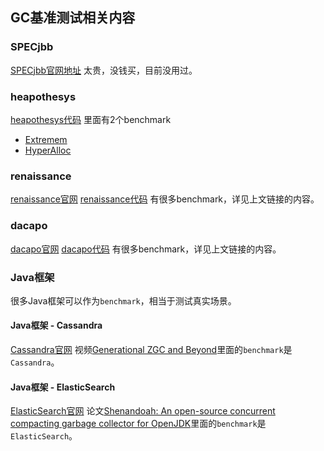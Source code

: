 ## GC基准测试相关内容

### SPECjbb
[SPECjbb官网地址](https://www.spec.org/jbb2015/)
太贵，没钱买，目前没用过。


### heapothesys
[heapothesys代码](https://github.com/corretto/heapothesys)
里面有2个benchmark
- [Extremem](https://github.com/corretto/heapothesys/blob/master/Extremem/README.md)
- [HyperAlloc](https://github.com/corretto/heapothesys/blob/master/HyperAlloc/README.md)


### renaissance
[renaissance官网](https://renaissance.dev/)
[renaissance代码](https://github.com/renaissance-benchmarks/renaissance)
有很多benchmark，详见上文链接的内容。


### dacapo
[dacapo官网](https://www.dacapobench.org/)
[dacapo代码](https://github.com/dacapobench/dacapobench)
有很多benchmark，详见上文链接的内容。


### Java框架
很多Java框架可以作为`benchmark`，相当于测试真实场景。


#### Java框架 - Cassandra
[Cassandra官网](https://docs.datastax.com/)
视频[Generational ZGC and Beyond](https://www.youtube.com/watch?v=YyXjC68l8mw)里面的`benchmark`是`Cassandra`。


#### Java框架 - ElasticSearch
[ElasticSearch官网](https://www.elastic.co/elasticsearch)
论文[Shenandoah: An open-source concurrent compacting garbage collector for OpenJDK](https://sci-hub.ru/https://dl.acm.org/doi/abs/10.1145/2972206.2972210)里面的`benchmark`是`ElasticSearch`。




